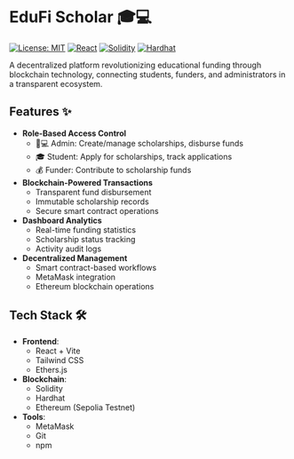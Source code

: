# EduFi Scholar 🎓💻

[![License: MIT](https://img.shields.io/badge/License-MIT-yellow.svg)](https://opensource.org/licenses/MIT)
[![React](https://img.shields.io/badge/React-18.2.0-blue)](https://react.dev/)
[![Solidity](https://img.shields.io/badge/Solidity-^0.8.20-green)](https://soliditylang.org/)
[![Hardhat](https://img.shields.io/badge/Hardhat-^2.19.0-orange)](https://hardhat.org/)

A decentralized platform revolutionizing educational funding through blockchain technology, connecting students, funders, and administrators in a transparent ecosystem.

## Features ✨
- **Role-Based Access Control**
  - 👨💻 Admin: Create/manage scholarships, disburse funds
  - 🎓 Student: Apply for scholarships, track applications
  - 💰 Funder: Contribute to scholarship funds
- **Blockchain-Powered Transactions**
  - Transparent fund disbursement
  - Immutable scholarship records
  - Secure smart contract operations
- **Dashboard Analytics**
  - Real-time funding statistics
  - Scholarship status tracking
  - Activity audit logs
- **Decentralized Management**
  - Smart contract-based workflows
  - MetaMask integration
  - Ethereum blockchain operations

## Tech Stack 🛠️
- **Frontend**: 
  - React + Vite
  - Tailwind CSS
  - Ethers.js
- **Blockchain**:
  - Solidity
  - Hardhat
  - Ethereum (Sepolia Testnet)
- **Tools**:
  - MetaMask
  - Git
  - npm
